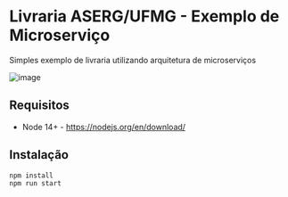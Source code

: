 # Livraria ASERG/UFMG - Exemplo de Microserviço

Simples exemplo de livraria utilizando arquitetura de microserviços

![image](https://user-images.githubusercontent.com/7620947/107418954-07c85280-6af6-11eb-8cab-64efe548401a.png)

## Requisitos

-   Node 14+ - https://nodejs.org/en/download/

## Instalação

```
npm install
npm run start
```
